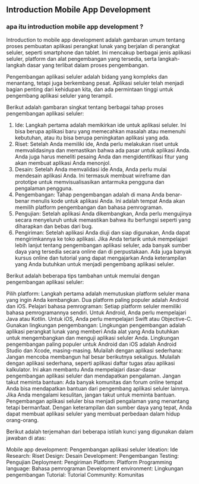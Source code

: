 ## Introduction Mobile App Development ##

### apa itu introduction mobile app development ? ###
Introduction to mobile app development adalah gambaran umum tentang proses pembuatan aplikasi perangkat lunak yang berjalan di perangkat seluler, seperti smartphone dan tablet. Ini mencakup berbagai jenis aplikasi seluler, platform dan alat pengembangan yang tersedia, serta langkah-langkah dasar yang terlibat dalam proses pengembangan.

Pengembangan aplikasi seluler adalah bidang yang kompleks dan menantang, tetapi juga berkembang pesat. Aplikasi seluler telah menjadi bagian penting dari kehidupan kita, dan ada permintaan tinggi untuk pengembang aplikasi seluler yang terampil.

Berikut adalah gambaran singkat tentang berbagai tahap proses pengembangan aplikasi seluler:

1. Ide: Langkah pertama adalah memikirkan ide untuk aplikasi seluler. Ini bisa berupa aplikasi baru yang memecahkan masalah atau memenuhi kebutuhan, atau itu bisa berupa peningkatan aplikasi yang ada.
2. Riset: Setelah Anda memiliki ide, Anda perlu melakukan riset untuk memvalidasinya dan memastikan bahwa ada pasar untuk aplikasi Anda. Anda juga harus meneliti pesaing Anda dan mengidentifikasi fitur yang akan membuat aplikasi Anda menonjol.
3. Desain: Setelah Anda memvalidasi ide Anda, Anda perlu mulai mendesain aplikasi Anda. Ini termasuk membuat wireframe dan prototipe untuk memvisualisasikan antarmuka pengguna dan pengalaman pengguna.
4. Pengembangan: Tahap pengembangan adalah di mana Anda benar-benar menulis kode untuk aplikasi Anda. Ini adalah tempat Anda akan memilih platform pengembangan dan bahasa pemrograman.
5. Pengujian: Setelah aplikasi Anda dikembangkan, Anda perlu mengujinya secara menyeluruh untuk memastikan bahwa itu berfungsi seperti yang diharapkan dan bebas dari bug.
6. Pengiriman: Setelah aplikasi Anda diuji dan siap digunakan, Anda dapat mengirimkannya ke toko aplikasi.
Jika Anda tertarik untuk mempelajari lebih lanjut tentang pengembangan aplikasi seluler, ada banyak sumber daya yang tersedia secara online dan di perpustakaan. Ada juga banyak kursus online dan tutorial yang dapat mengajarkan Anda keterampilan yang Anda butuhkan untuk menjadi pengembang aplikasi seluler.

Berikut adalah beberapa tips tambahan untuk memulai dengan pengembangan aplikasi seluler:

Pilih platform: Langkah pertama adalah memutuskan platform seluler mana yang ingin Anda kembangkan. Dua platform paling populer adalah Android dan iOS.
Pelajari bahasa pemrograman: Setiap platform seluler memiliki bahasa pemrogramannya sendiri. Untuk Android, Anda perlu mempelajari Java atau Kotlin. Untuk iOS, Anda perlu mempelajari Swift atau Objective-C.
Gunakan lingkungan pengembangan: Lingkungan pengembangan adalah aplikasi perangkat lunak yang memberi Anda alat yang Anda butuhkan untuk mengembangkan dan menguji aplikasi seluler Anda. Lingkungan pengembangan paling populer untuk Android dan iOS adalah Android Studio dan Xcode, masing-masing.
Mulailah dengan aplikasi sederhana: Jangan mencoba membangun hal besar berikutnya sekaligus. Mulailah dengan aplikasi sederhana, seperti aplikasi daftar tugas atau aplikasi kalkulator. Ini akan membantu Anda mempelajari dasar-dasar pengembangan aplikasi seluler dan mendapatkan pengalaman.
Jangan takut meminta bantuan: Ada banyak komunitas dan forum online tempat Anda bisa mendapatkan bantuan dari pengembang aplikasi seluler lainnya. Jika Anda mengalami kesulitan, jangan takut untuk meminta bantuan.
Pengembangan aplikasi seluler bisa menjadi pengalaman yang menantang tetapi bermanfaat. Dengan keterampilan dan sumber daya yang tepat, Anda dapat membuat aplikasi seluler yang membuat perbedaan dalam hidup orang-orang.

Berikut adalah terjemahan dari beberapa istilah kunci yang digunakan dalam jawaban di atas:

Mobile app development: Pengembangan aplikasi seluler
Ideation: Ide
Research: Riset
Design: Desain
Development: Pengembangan
Testing: Pengujian
Deployment: Pengiriman
Platform: Platform
Programming language: Bahasa pemrograman
Development environment: Lingkungan pengembangan
Tutorial: Tutorial
Community: Komunitas
